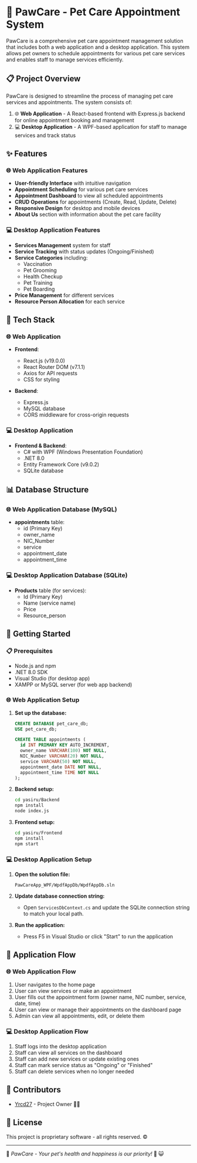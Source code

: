 ﻿# 🐾 PawCare - Pet Care Appointment System

PawCare is a comprehensive pet care appointment management solution that includes both a web application and a desktop application. This system allows pet owners to schedule appointments for various pet care services and enables staff to manage services efficiently.

## 📋 Project Overview

PawCare is designed to streamline the process of managing pet care services and appointments. The system consists of:

1. 🌐 **Web Application** - A React-based frontend with Express.js backend for online appointment booking and management
2. 💻 **Desktop Application** - A WPF-based application for staff to manage services and track status

## ✨ Features

### 🌐 Web Application Features
- **User-friendly Interface** with intuitive navigation
- **Appointment Scheduling** for various pet care services
- **Appointment Dashboard** to view all scheduled appointments
- **CRUD Operations** for appointments (Create, Read, Update, Delete)
- **Responsive Design** for desktop and mobile devices
- **About Us** section with information about the pet care facility

### 💻 Desktop Application Features
- **Services Management** system for staff
- **Service Tracking** with status updates (Ongoing/Finished)
- **Service Categories** including:
  - Vaccination
  - Pet Grooming
  - Health Checkup
  - Pet Training
  - Pet Boarding
- **Price Management** for different services
- **Resource Person Allocation** for each service

## 🔧 Tech Stack

### 🌐 Web Application
- **Frontend**:
  - React.js (v19.0.0)
  - React Router DOM (v7.1.1)
  - Axios for API requests
  - CSS for styling

- **Backend**:
  - Express.js
  - MySQL database
  - CORS middleware for cross-origin requests

### 💻 Desktop Application
- **Frontend & Backend**:
  - C# with WPF (Windows Presentation Foundation)
  - .NET 8.0
  - Entity Framework Core (v9.0.2)
  - SQLite database

## 📊 Database Structure

### 🌐 Web Application Database (MySQL)
- **appointments** table:
  - id (Primary Key)
  - owner_name
  - NIC_Number
  - service
  - appointment_date
  - appointment_time

### 💻 Desktop Application Database (SQLite)
- **Products** table (for services):
  - Id (Primary Key)
  - Name (service name)
  - Price
  - Resource_person

## 🚀 Getting Started

### 📋 Prerequisites
- Node.js and npm
- .NET 8.0 SDK
- Visual Studio (for desktop app)
- XAMPP or MySQL server (for web app backend)

### 🌐 Web Application Setup

1. **Set up the database:**
   ```sql
   CREATE DATABASE pet_care_db;
   USE pet_care_db;
   
   CREATE TABLE appointments (
     id INT PRIMARY KEY AUTO_INCREMENT,
     owner_name VARCHAR(100) NOT NULL,
     NIC_Number VARCHAR(20) NOT NULL,
     service VARCHAR(50) NOT NULL,
     appointment_date DATE NOT NULL,
     appointment_time TIME NOT NULL
   );
   ```

2. **Backend setup:**
   ```bash
   cd yasiru/Backend
   npm install
   node index.js
   ```

3. **Frontend setup:**
   ```bash
   cd yasiru/Frontend
   npm install
   npm start
   ```

### 💻 Desktop Application Setup

1. **Open the solution file:**
   ```
   PawCareApp_WPF/WpdfAppDb/WpdfAppDb.sln
   ```

2. **Update database connection string:**
   - Open `ServicesDbContext.cs` and update the SQLite connection string to match your local path.

3. **Run the application:**
   - Press F5 in Visual Studio or click "Start" to run the application

## 📱 Application Flow

### 🌐 Web Application Flow
1. User navigates to the home page
2. User can view services or make an appointment
3. User fills out the appointment form (owner name, NIC number, service, date, time)
4. User can view or manage their appointments on the dashboard page
5. Admin can view all appointments, edit, or delete them

### 💻 Desktop Application Flow
1. Staff logs into the desktop application
2. Staff can view all services on the dashboard
3. Staff can add new services or update existing ones
4. Staff can mark service status as "Ongoing" or "Finished"
5. Staff can delete services when no longer needed

## 👥 Contributors

- [Yrcd27](https://github.com/Yrcd27) - Project Owner 👨‍💻

## 📄 License

This project is proprietary software - all rights reserved. ©️

---

🐾 *PawCare - Your pet's health and happiness is our priority!* 🐶 😺
